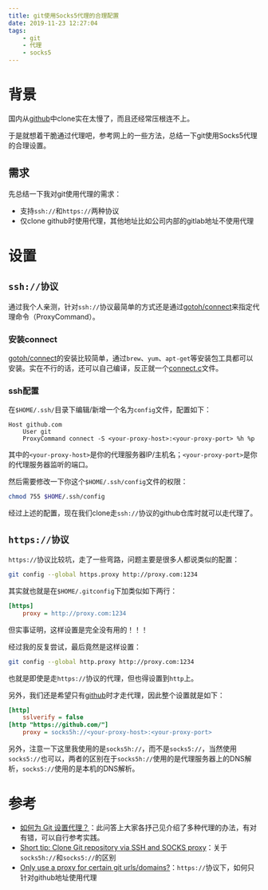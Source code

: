 ```yaml
---
title: git使用Socks5代理的合理配置
date: 2019-11-23 12:27:04
tags:
    - git
    - 代理
    - socks5
---
```

# 背景

国内从[github](https://github.com/)中clone实在太慢了，而且还经常压根连不上。

于是就想着干脆通过代理吧，参考网上的一些方法，总结一下git使用Socks5代理的合理设置。

## 需求

先总结一下我对git使用代理的需求：
- 支持`ssh://`和`https://`两种协议
- 仅clone github时使用代理，其他地址比如公司内部的gitlab地址不使用代理

# 设置
## `ssh://协议`
通过我个人亲测，针对`ssh://`协议最简单的方式还是通过[gotoh/connect](https://bitbucket.org/gotoh/connect)来指定代理命令（ProxyCommand）。

### 安装connect
[gotoh/connect](https://bitbucket.org/gotoh/connect)的安装比较简单，通过`brew`、`yum`、`apt-get`等安装包工具都可以安装。实在不行的话，还可以自己编译，反正就一个[connect.c](https://bitbucket.org/gotoh/connect/src/default/connect.c)文件。

### ssh配置
在`$HOME/.ssh/`目录下编辑/新增一个名为`config`文件，配置如下：
````
Host github.com
    User git
    ProxyCommand connect -S <your-proxy-host>:<your-proxy-port> %h %p
````
其中的`<your-proxy-host>`是你的代理服务器IP/主机名；`<your-proxy-port>`是你的代理服务器监听的端口。

然后需要修改一下你这个`$HOME/.ssh/config`文件的权限：
````bash
chmod 755 $HOME/.ssh/config
````

经过上述的配置，现在我们clone走`ssh://`协议的github仓库时就可以走代理了。

## `https://协议`
`https://`协议比较坑，走了一些弯路，问题主要是很多人都说类似的配置：
````bash
git config --global https.proxy http://proxy.com:1234
````
其实就也就是在`$HOME/.gitconfig`下加类似如下两行：
````ini
[https]
    proxy = http://proxy.com:1234
````
但实事证明，这样设置是完全没有用的！！！

经过我的反复尝试，最后竟然是这样设置：
````bash
git config --global http.proxy http://proxy.com:1234
````
也就是即使是走`https://`协议的代理，但也得设置到`http`上。

另外，我们还是希望只有[github](https://github.com/)时才走代理，因此整个设置就是如下：
````ini
[http]
    sslverify = false
[http "https://github.com/"]
    proxy = socks5h://<your-proxy-host>:<your-proxy-port>
````
另外，注意一下这里我使用的是`socks5h://`，而不是`socks5://`，当然使用`socks5://`也可以，两者的区别在于`socks5h://`使用的是代理服务器上的DNS解析，`socks5://`使用的是本机的DNS解析。

# 参考
- [如何为 Git 设置代理？](https://segmentfault.com/q/1010000000118837)：此问答上大家各抒己见介绍了多种代理的办法，有对有错，可以自行参考实践。
- [Short tip: Clone Git repository via SSH and SOCKS proxy](https://cstan.io/?p=11673&lang=en)：关于`socks5h://`和`socks5://`的区别
- [Only use a proxy for certain git urls/domains?](https://stackoverflow.com/questions/16067534/only-use-a-proxy-for-certain-git-urls-domains)：`https://`协议下，如何只针对github地址使用代理

